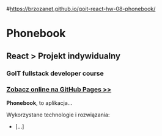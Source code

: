 #https://brzozanet.github.io/goit-react-hw-08-phonebook/

# Phonebook

## React > Projekt indywidualny

### GoIT fullstack developer course

### [Zobacz online na GitHub Pages >>](https://brzozanet.github.io/goit-react-hw-08-phonebook/)

**Phonebook**, to aplikacja...

Wykorzystane technologie i rozwiązania:

- [...]
